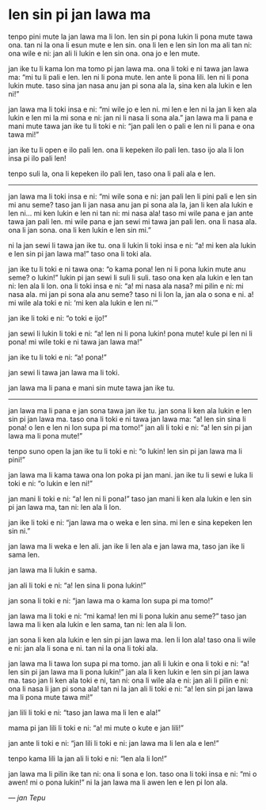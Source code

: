 # len sin pi jan lawa ma

tenpo pini mute la jan lawa ma li lon.
len sin pi pona lukin li pona mute tawa ona.
tan ni la ona li esun mute e len sin.
ona li len e len sin lon ma ali tan ni:
ona wile e ni: jan ali li lukin e len sin ona.
ona jo e len mute.

jan ike tu li kama lon ma tomo pi jan lawa ma.
ona li toki e ni tawa jan lawa ma:
“mi tu li pali e len.
len ni li pona mute. len ante li pona lili.
len ni li pona lukin mute.
taso sina jan nasa anu jan pi sona ala la, sina ken ala lukin e len ni!”

jan lawa ma li toki insa e ni:
“mi wile jo e len ni.
mi len e len ni la jan li ken ala lukin e len mi la mi sona e ni: jan ni li nasa li sona ala.”
jan lawa ma li pana e mani mute tawa jan ike tu li toki e ni:
“jan pali len o pali e len ni li pana e ona tawa mi!”

jan ike tu li open e ilo pali len.
ona li kepeken ilo pali len.
taso ijo ala li lon insa pi ilo pali len!

tenpo suli la, ona li kepeken ilo pali len, taso ona li pali ala e len.

***

jan lawa ma li toki insa e ni:
“mi wile sona e ni: jan pali len li pini pali e len sin mi anu seme?
taso jan li jan nasa anu jan pi sona ala la, jan li ken ala lukin e len ni…
mi ken lukin e len ni tan ni: mi nasa ala!
taso mi wile pana e jan ante tawa jan pali len.
mi wile pana e jan sewi mi tawa jan pali len.
ona li nasa ala. ona li jan sona. ona li ken lukin e len sin mi.”

ni la jan sewi li tawa jan ike tu.
ona li lukin li toki insa e ni: “a!
mi ken ala lukin e len sin pi jan lawa ma!”
taso ona li toki ala.

jan ike tu li toki e ni tawa ona: “o kama pona!
len ni li pona lukin mute anu seme?
o lukin!”
lukin pi jan sewi li suli li suli.
taso ona ken ala lukin e len tan ni:
len ala li lon.
ona li toki insa e ni: “a!
mi nasa ala nasa?
mi pilin e ni: mi nasa ala.
mi jan pi sona ala anu seme?
taso ni li lon la, jan ala o sona e ni.
a! mi wile ala toki e ni: ‘mi ken ala lukin e len ni.’”

jan ike li toki e ni: “o toki e ijo!”

jan sewi li lukin li toki e ni: “a! len ni li pona lukin! pona mute!
kule pi len ni li pona!
mi wile toki e ni tawa jan lawa ma!”

jan ike tu li toki e ni: “a! pona!”

jan sewi li tawa jan lawa ma li toki.

jan lawa ma li pana e mani sin mute tawa jan ike tu.

***

jan lawa ma li pana e jan sona tawa jan ike tu.
jan sona li ken ala lukin e len sin pi jan lawa ma.
taso ona li toki e ni tawa jan lawa ma: “a! len sin sina li pona!
o len e len ni lon supa pi ma tomo!”
jan ali li toki e ni: “a! len sin pi jan lawa ma li pona mute!”

tenpo suno open la jan ike tu li toki e ni: “o lukin! len sin pi jan lawa ma li pini!”

jan lawa ma li kama tawa ona lon poka pi jan mani.
jan ike tu li sewi e luka li toki e ni:
“o lukin e len ni!”

jan mani li toki e ni: “a! len ni li pona!”
taso jan mani li ken ala lukin e len sin pi jan lawa ma, tan ni:
len ala li lon.

jan ike li toki e ni: “jan lawa ma o weka e len sina.
mi len e sina kepeken len sin ni.”

jan lawa ma li weka e len ali.
jan ike li len ala e jan lawa ma, taso jan ike li sama len.

jan lawa ma li lukin e sama.

jan ali li toki e ni: “a! len sina li pona lukin!”

jan sona li toki e ni: “jan lawa ma o kama lon supa pi ma tomo!”

jan lawa ma li toki e ni: “mi kama!
len mi li pona lukin anu seme?”
taso jan lawa ma li ken ala lukin e len sama, tan ni: len ala li lon.

jan sona li ken ala lukin e len sin pi jan lawa ma. len li lon ala!
taso ona li wile e ni: jan ala li sona e ni. tan ni la ona li toki ala.

jan lawa ma li tawa lon supa pi ma tomo.
jan ali li lukin e ona li toki e ni:
“a! len sin pi jan lawa ma li pona lukin!”
jan ala li ken lukin e len sin pi jan lawa ma.
taso jan li ken ala toki e ni, tan ni: ona li wile ala e ni: jan ali li pilin e ni: ona li nasa li jan pi sona ala!
tan ni la jan ali li toki e ni: “a! len sin pi jan lawa ma li pona mute tawa mi!”

jan lili li toki e ni: “taso jan lawa ma li len e ala!”

mama pi jan lili li toki e ni: “a! mi mute o kute e jan lili!”

jan ante li toki e ni: “jan lili li toki e ni: jan lawa ma li len ala e len!”

tenpo kama lili la jan ali li toki e ni: “len ala li lon!”

jan lawa ma li pilin ike tan ni: ona li sona e lon.
taso ona li toki insa e ni: “mi o awen!
mi o pona lukin!”
ni la jan lawa ma li awen len e len pi lon ala.

*— jan Tepu*
